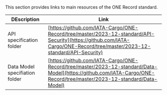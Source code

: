 This section provides links to main resources of the ONE Record standard.

| DEscription | Link |
| --- | --- |
| API specification folder | [https://github.com/IATA-Cargo/ONE-Record/tree/master/2023-12-standard/API-Security](https://github.com/IATA-Cargo/ONE-Record/tree/master/2023-12-standard/API-Security) |
| Data Model specifiation folder | [https://github.com/IATA-Cargo/ONE-Record/tree/master/2023-12-standard/Data-Model](https://github.com/IATA-Cargo/ONE-Record/tree/master/2023-12-standard/Data-Model) |
